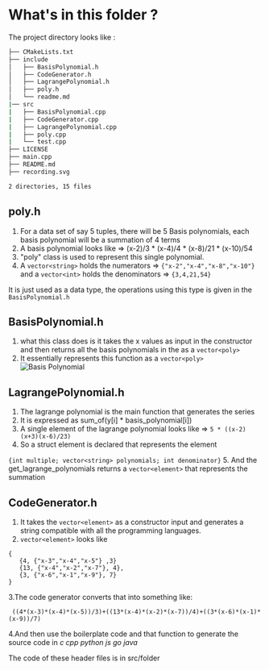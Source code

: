 # What's in this folder ?

The project directory looks like :

```bash
├── CMakeLists.txt
├── include
│   ├── BasisPolynomial.h
│   ├── CodeGenerator.h
│   ├── LagrangePolynomial.h
│   ├── poly.h
│   └── readme.md
|── src
|   ├── BasisPolynomial.cpp
|   ├── CodeGenerator.cpp
|   ├── LagrangePolynomial.cpp
|   ├── poly.cpp
|   └── test.cpp
├── LICENSE
├── main.cpp
├── README.md
├── recording.svg

2 directories, 15 files
```


## poly.h

1. For a data set of say 5 tuples, there will be 5 Basis polynomials, each basis polynomial will be a summation of 4 terms
2.  A basis polynomial looks like => (x-2)/3 * (x-4)/4 * (x-8)/21 * (x-10)/54
3.  "poly" class is used to represent this single polynomial.
4.  A `vector<string>` holds the numerators => `{"x-2","x-4","x-8","x-10"}` and a `vector<int>` holds the denominators => `{3,4,21,54}`

It is just used as a data type, the operations using this type is given in the ```BasisPolynomial.h```


## BasisPolynomial.h

1. what this class does is it takes the x values as input in the constructor and then returns all the basis polynomials in the as a `vector<poly>`
2. It essentially represents this function as a `vector<poly>`
![Basis Polynomial](https://wikimedia.org/api/rest_v1/media/math/render/svg/6e2c3a2ab16a8723c0446de6a30da839198fb04b)


  

## LagrangePolynomial.h

1. The lagrange polynomial is the main function that generates the series
2. It is expressed as sum_of(y[i] * basis_polynomial[i])
3. A single element of the lagrange polynomial looks like => `5 * ((x-2)(x+3)(x-6)/23)`
4. So a struct element is declared that represents the element

`{int multiple; vector<string> polynomials; int denominator}`
5.  And the get_lagrange_polynomials returns a `vector<element>` that represents the summation


## CodeGenerator.h

1.  It takes the `vector<element>` as a constructor input and generates a string compatible with all the programming languages.
2. `vector<element>` looks like 
 ```
 {  
	{4, {"x-3","x-4","x-5"} ,3}
	{13, {"x-4","x-2","x-7"}, 4},
	{3, {"x-6","x-1","x-9"}, 7}
}
```
3.The code generator converts that into something like:

``` ((4*(x-3)*(x-4)*(x-5))/3)+((13*(x-4)*(x-2)*(x-7))/4)+((3*(x-6)*(x-1)*(x-9))/7)```

4.And then use the boilerplate code and that function to generate the source code in
*c*  *cpp*  *python*  *js*  *go*  *java*

The code of these header files is in src/folder